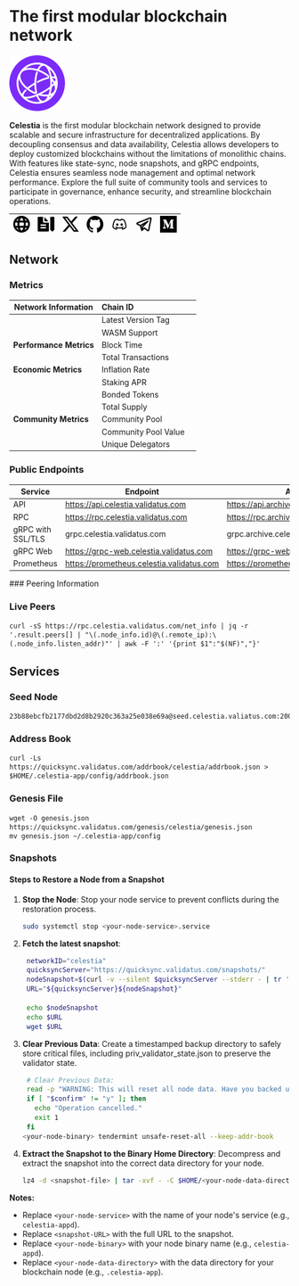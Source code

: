 # The first modular blockchain network

![celestia-icon](../hidden-assets/svg/celestia-icon.svg)

**Celestia** is the first modular blockchain network designed to provide scalable and secure infrastructure for decentralized applications. By decoupling consensus and data availability, Celestia allows developers to deploy customized blockchains without the limitations of monolithic chains. With features like state-sync, node snapshots, and gRPC endpoints, Celestia ensures seamless node management and optimal network performance. Explore the full suite of community tools and services to participate in governance, enhance security, and streamline blockchain operations.



| [![www](../hidden-assets/icons/website-icon-15px.svg)](https://celestia.org) | [![docs](../hidden-assets/icons/docs-icon-15px.svg)](https://celestia.org/learn/) | [![x-icon-15px](../hidden-assets/icons/x-icon-15px.svg)](https://twitter.com/CelestiaOrg) | [![github-icon-15px](../hidden-assets/icons/github-icon-15px.svg)](https://github.com/celestiaorg/celestia-node) | [![discord-icon-15px-15px](../hidden-assets/icons/discord-icon-15px.svg)]() | [![telegram-icon-15px.svg](../hidden-assets/icons/telegram-icon-15px.svg)](https://t.me/CelestiaCommunity) | [![medium-icon-15px.svg](../hidden-assets/icons/medium-icon-15px.svg)](https://blog.celestia.org/) |
| ---------------------------------------------------------------------------- | --------------------------------------------------------------------------------- | ----------------------------------------------------------------------------------------- | ---------------------------------------------------------------------------------------------------------------- | --------------------------------------------------------------------------- | ---------------------------------------------------------------------------------------------------------- | -------------------------------------------------------------------------------------------------- |

## Network

### Metrics

| **Network Information** | Chain ID             |     |
| ----------------------- |:-------------------- | --- |
|                         | Latest Version Tag   |     |
|                         | WASM Support         |     |
| **Performance Metrics** | Block Time           |     |
|                         | Total Transactions   |     |
| **Economic Metrics**    | Inflation Rate       |     |
|                         | Staking APR          |     |
|                         | Bonded Tokens        |     |
|                         | Total Supply         |     |
| **Community Metrics**   | Community Pool       |     |
|                         | Community Pool Value |     |
|                         | Unique Delegators    |     |

### Public Endpoints

| **Service**          | **Endpoint**                                | **Archive Endpoint**                                     |
|-----------------------|---------------------------------------------|---------------------------------------------------------|
| API                  | https://api.celestia.validatus.com          | https://api.archive.celestia.validatus.com               |
| RPC                  | https://rpc.celestia.validatus.com          | https://rpc.archive.celestia.validatus.com               |
| gRPC with SSL/TLS    | grpc.celestia.validatus.com                 | grpc.archive.celestia.validatus.com                      |
| gRPC Web             | https://grpc-web.celestia.validatus.com     | https://grpc-web.archive.celestia.validatus.com          |
| Prometheus           | https://prometheus.celestia.validatus.com   | https://prometheus.archive.celestia.validatus.com        |



<APITables columns={columns} rows={rows} />
### Peering Information

### Live Peers
```
curl -sS https://rpc.celestia.validatus.com/net_info | jq -r '.result.peers[] | "\(.node_info.id)@\(.remote_ip):\(.node_info.listen_addr)"' | awk -F ':' '{print $1":"$(NF)","}'

```


## Services

### Seed Node
```
23b88ebcfb2177dbd2d8b2920c363a25e038e69a@seed.celestia.valiatus.com:2000
```

### Address Book
```
curl -Ls https://quicksync.validatus.com/addrbook/celestia/addrbook.json > $HOME/.celestia-app/config/addrbook.json

```

### Genesis File
```
wget -O genesis.json https://quicksync.validatus.com/genesis/celestia/genesis.json 
mv genesis.json ~/.celestia-app/config
```

### Snapshots
#### Steps to Restore a Node from a Snapshot

1. **Stop the Node**:
   Stop your node service to prevent conflicts during the restoration process.

   ```bash
   sudo systemctl stop <your-node-service>.service
   ```

2. **Fetch the latest snapshot**:
   ```bash    
    networkID="celestia"
    quicksyncServer="https://quicksync.validatus.com/snapshots/"
    nodeSnapshot=$(curl -v --silent $quicksyncServer --stderr - | tr '>' '\n' | grep -o "${networkID}-.*.tar.lz4" | tail -1)
    URL="${quicksyncServer}${nodeSnapshot}"
    
    echo $nodeSnapshot
    echo $URL
    wget $URL
   ```

3. **Clear Previous Data**:
    Create a timestamped backup directory to safely store critical files, including priv_validator_state.json to preserve the validator state.
   ```bash
    # Clear Previous Data:
    read -p "WARNING: This will reset all node data. Have you backed up all critical files? (y/n): " confirm
    if [ "$confirm" != "y" ]; then
      echo "Operation cancelled."
      exit 1
    fi
   <your-node-binary> tendermint unsafe-reset-all --keep-addr-book

   ```

5. **Extract the Snapshot to the Binary Home Directory**:
   Decompress and extract the snapshot into the correct data directory for your node.

   ```bash
   lz4 -d <snapshot-file> | tar -xvf - -C $HOME/<your-node-data-directory> --strip-components=2
   ```

**Notes:**
- Replace `<your-node-service>` with the name of your node's service (e.g., `celestia-appd`).
- Replace `<snapshot-URL>` with the full URL to the snapshot.
- Replace `<your-node-binary>` with your node binary name (e.g., `celestia-appd`).
- Replace `<your-node-data-directory>` with the data directory for your blockchain node (e.g., `.celestia-app`).


<NodesAccordian sections={Data} />
